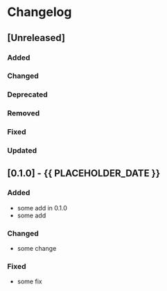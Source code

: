 # Changelog

## [Unreleased]

### Added

### Changed

### Deprecated

### Removed

### Fixed

### Updated


## [0.1.0] - {{ PLACEHOLDER_DATE }}

### Added
- some add in 0.1.0
- some add

### Changed
- some change

### Fixed
- some fix
